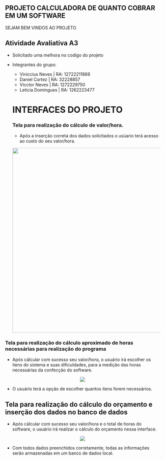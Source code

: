 ## PROJETO CALCULADORA DE QUANTO COBRAR EM UM SOFTWARE

SEJAM BEM VINDOS AO PROJETO

## Atividade Avaliativa A3

- Solicitado uma melhora no codigo do projeto
- Integrantes do grupo: 
   - Viniccius Neves | RA: 12722211868
   - Daniel Cortez   | RA: 32228857
   - Vicctor Neves   | RA: 1272229750
   - Leticia Domingues | RA: 1262223477
   
   # INTERFACES DO PROJETO
   
   ### Tela para realização do cálculo de valor/hora.
   
   - Após a inserção correta dos dados solicitados o usúario terá acesso ao custo do seu valor/hora. 
   
   <p align="center">
  <img src="https://user-images.githubusercontent.com/106662629/207649100-71033a65-b938-40b5-ad59-b734911636d5.png" width="600px"/>
</p>

### Tela para realização do cálculo aproximado de horas necessárias para realização do programa

- Após cálcular com sucesso seu valor/hora, o usuário irá escolher os itens do sistema e suas dificuldades, para a medição das horas necessárias da confecção do software.
 <p align="center">
  <img src="https://user-images.githubusercontent.com/106662629/207649341-f09c0592-cf6d-4e67-a952-a4055bbf6588.png"/>
</p>

- O usuário terá a opção de escolher quantos itens forem necessários.

## Tela para realização do cálculo do orçamento e inserção dos dados no banco de dados

- Após cálcular com sucesso seu valor/hora e o total de horas do software, o usuário irá realizar o cálculo do orçamento nessa interface.
 <p align="center">
  <img src="https://user-images.githubusercontent.com/106662629/207655067-a5b719c9-bd9e-46a1-abc4-29e73ab75105.png"/>
</p>

- Com todos dados preenchidos corretamente, todas as informações serão armazenadas em um banco de dados local.
